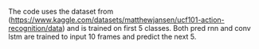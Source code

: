 The code uses the dataset from (https://www.kaggle.com/datasets/matthewjansen/ucf101-action-recognition/data) and is trained on first 5 classes. Both pred rnn and conv lstm are trained to input 10 frames and predict the next 5.
